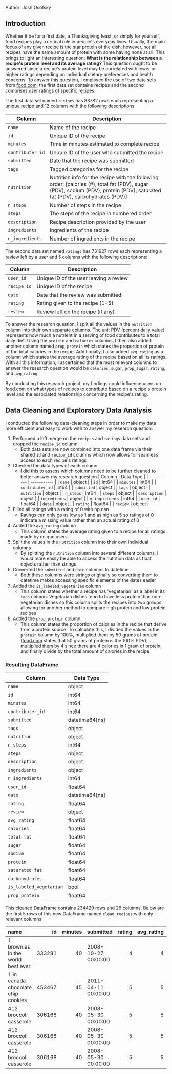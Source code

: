 Author: Josh Osofsky
## Introduction
Whether it be for a first date, a Thanksgiving feast, or simply for yourself, food recipes play a critical role in people's everyday lives. Usually, the main focus of any given recipe is the star protein of the dish, however, not all recipes have the same amount of protein with some having none at all. This brings to light an interesting question: **What is the relationship between a recipe's protein level and its average rating?** This question ought to be answered since a recipe's protein level may be correlated with lower or higher ratings depending on individual dietary preferences and health concerns. To answer this question, I employed the use of two data sets from [food.com](https://www.food.com/); the first data set contains recipes and the second comprises user ratings of specific recipes.

The first data set named `recipes` has 83782 rows each representing a unique recipe and 12 columns with the following descriptions:

| Column | Description |
| ----------- | ----------- |
| `name` | Name of the recipe |
| `id` | Unique ID of the recipe |
| `minutes` | Time in minutes estimated to complete recipe |
| `contributer_id` | Unique ID of the user who submitted the recipe |
| `submitted` | Date that the recipe was submitted |
| `tags` | Tagged categories for the recipe |
| `nutrition` | Nutrition info for the recipe with the following order: [calories (#), total fat (PDV), sugar (PDV), sodium (PDV), protein (PDV), saturated fat (PDV), carbohydrates (PDV)] |
| `n_steps` | Number of steps in the recipe |
| `steps` | The steps of the recipe in numbered order |
| `description` | Recipe description provided by the user |
| `ingredients` | Ingredients of the recipe |
| `n_ingredients` | Number of ingredients in the recipe |

The second data set named `ratings` has 731927 rows each representing a review left by a user and 5 columns with the following descriptions:

| Column | Description |
| ----------- | ----------- |
| `user_id` | Unique ID of the user leaving a review |
| `recipe_id` | Unique ID of the recipe |
| `date` | Date that the review was submitted |
| `rating` | Rating given to the recipe (1-5) |
| `review` | Review left on the recipe (if any) |

To answer the research question, I split all the values in the `nutrition` column into their own separate columns. The unit PDV (percent daily value) represents how much a nutrient in a serving of food contributes to a total daily diet. Using the `protein` and `calories` columns, I then also added another column named `prop_protein` which states the proportion of protein of the total calories in the recipe. Additionally, I also added `avg_rating` as a column which states the average rating of the recipe based on all its ratings. With all this information, I ascertained that the most relevant columns to answer the research question would be `calories`, `sugar`, `prop_sugar`, `rating`, and `avg_rating` 

By conducting this research project, my findings could influence users on [food.com](https://www.food.com/) on what types of recipes to contribute based on a recipe's protein level and the associated relationship concerning the recipe's rating. 

## Data Cleaning and Exploratory Data Analysis

I conducted the following data-cleaning steps in order to make my data more efficient and easy to work with to answer my research question:
1. Performed a left merge on the `recipes` and `ratings` data sets and dropped the `recipe_id` column
   - Both data sets are now combined into one data frame via their shared `id` and `recipe_id` columns which now allows for seamless access to each recipe's ratings
2. Checked the data types of each column
   - I did this to assess which columns need to be further cleaned to better answer my research question
      | Column | Data Type |
      | ----------- | ----------- |
      | `name` | object |
      | `id` | int64 |
      | `minutes` | int64 |
      | `contributer_id` | int64 |
      | `submitted` | object |
      | `tags` | object |
      | `nutrition` | object |
      | `n_steps` | int64 |
      | `steps` | object |
      | `description` | object |
      | `ingredients` | object |
      | `n_ingredients` | int64 |
      | `user_id` | float64 |
      | `date` | object |
      | `rating` | float64 |
      | `review` | object |
3. Filled all ratings with a rating of 0 with np.nan
   - Ratings can only go as low as 1 and as high as 5 so ratings of 0 indicate a missing value rather than an actual rating of 0
4. Added the `avg_rating` column
   - This column states the average rating given to a recipe for all ratings made by unique users
5. Split the values in the `nutrition` column into their own individual columns
   - By splitting the `nutrition` column into several different columns, I would more easily be able to access the nutrition data as float objects rather than strings
6. Converted the `submitted` and `date` columns to datetime
   - Both these columns were strings originally so converting them to datetime makes accessing specific elements of the dates easier
7. Added the `is_labeled_vegetarian` column
   - This column states whether a recipe has 'vegetarian' as a label in its `tags` column. Vegetarian dishes tend to have less protein than non-vegetarian dishes so this column splits the recipes into two groups allowing for another method to compare high protein and low protein recipes
8. Added the `prop_protein` column
   - This column states the proportion of calories in the recipe that derive from a protein source. To calculate this, I divided the values in the `protein` column by 100%, multiplied them by 50 grams of protein ([food.com](https://www.food.com/) states that 50 grams of protein is the 100% PDV), multiplied them by 4 since there are 4 calories in 1 gram of protein, and finally divide by the total amount of calories in the recipe
  
### Resulting DataFrame
| Column | Data Type |
| ----------- | ----------- |
| `name` | object |
| `id` | int64 |
| `minutes` | int64 |
| `contributer_id` | int64 |
| `submitted` | datetime64[ns] |
| `tags` | object |
| `nutrition` | object |
| `n_steps` | int64 |
| `steps` | object |
| `description` | object |
| `ingredients` | object |
| `n_ingredients` | int64 |
| `user_id` | float64 |
| `date` | datetime64[ns] |
| `rating` | float64 |
| `review` | object |
| `avg_rating` | float64 |
| `calories` | float64 |
| `total fat` | float64 |
| `sugar` | float64 |
| `sodium` | float64 |
| `protein` | float64 |
| `saturated fat` | float64 |
| `carbohydrates` | float64 |
| `is_labeled_vegetarian` | bool |
| `prop_protein` | float64 |

This cleaned DataFrame contains 234429 rows and 26 columns. Below are the first 5 rows of this new DataFrame named `clean_recipes` with only relevant columns:

| name                                 |     id |   minutes | submitted           |   rating |   avg_rating |   calories |   protein | is_labeled_vegetarian   |   prop_protein |
|:-------------------------------------|-------:|----------:|:--------------------|---------:|-------------:|-----------:|----------:|:------------------------|---------------:|
| 1 brownies in the world    best ever | 333281 |        40 | 2008-10-27 00:00:00 |        4 |            4 |      138.4 |         3 | False                   |      0.0433526 |
| 1 in canada chocolate chip cookies   | 453467 |        45 | 2011-04-11 00:00:00 |        5 |            5 |      595.1 |        13 | False                   |      0.0436901 |
| 412 broccoli casserole               | 306168 |        40 | 2008-05-30 00:00:00 |        5 |            5 |      194.8 |        22 | False                   |      0.225873  |
| 412 broccoli casserole               | 306168 |        40 | 2008-05-30 00:00:00 |        5 |            5 |      194.8 |        22 | False                   |      0.225873  |
| 412 broccoli casserole               | 306168 |        40 | 2008-05-30 00:00:00 |        5 |            5 |      194.8 |        22 | False                   |      0.225873  |
